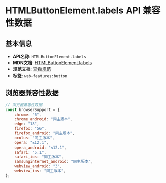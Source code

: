 # HTMLButtonElement.labels API 兼容性数据

## 基本信息

- **API名称**: `HTMLButtonElement.labels`
- **MDN文档**: [HTMLButtonElement.labels](https://developer.mozilla.org/docs/Web/API/HTMLButtonElement/labels)
- **规范文档**: [查看规范](https://html.spec.whatwg.org/multipage/forms.html#dom-lfe-labels-dev)
- **标签**: `web-features:button`

## 浏览器兼容性数据

```javascript
// 浏览器兼容性数据
const browserSupport = {
    chrome: "6",
    chrome_android: "同主版本",
    edge: "18",
    firefox: "56",
    firefox_android: "同主版本",
    oculus: "同主版本",
    opera: "≤12.1",
    opera_android: "≤12.1",
    safari: "5.1",
    safari_ios: "同主版本",
    samsunginternet_android: "同主版本",
    webview_android: "3",
    webview_ios: "同主版本",
};

```

